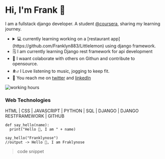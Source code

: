 # Hi, I'm Frank 👋
I am a fullstack django developer. A student [@coursera]([https://www.coursera.org](https://www.coursera.org/professional-certificates/meta-back-end-developer)), sharing my learning journey.
* <details>
  <summary>💻  currently learning working on a [restaurant app](https://github.com/Franklyn883/Littlelemon) using django framework.
  </summary>
  This was part of my final project in the lab exercies on [django web framework](https://www.coursera.org/learn/django-web-framework),a
  part of my [Meta Back-End Developer Professional Certificate](https://www.coursera.org/professional-certificates/meta-back-end-developer) on coursera.
  </details>
* 🗒 I am currently learning Django rest framework for api development
* 🤝 I waant colaborate with others on Githun and contribute to opensource.
* ⛹️‍♂️ I Love listening to music, jogging to keep fit.
* 💌 You reach me on [twitter](https://twitter.com/FranklynOse883) and  [linkedIn](https://www.linkedin.com/in/franklynose883)

![working hours](https://images.pexels.com/photos/925786/pexels-photo-925786.jpeg?auto=compress&cs=tinysrgb&w=1260&h=750&dpr=1)


### Web Technologies
HTML | CSS | JAVASCRIPT | PYTHON | SQL | DJANGO | DJANGO RESTFRAMEWORK | GITHUB

```
def say_hello(name):
  print("Hello 👋, I am " + name)

say_hello("Franklynose")
//output -> Hello 👋, I am Fraklynose
```
> code snippet
